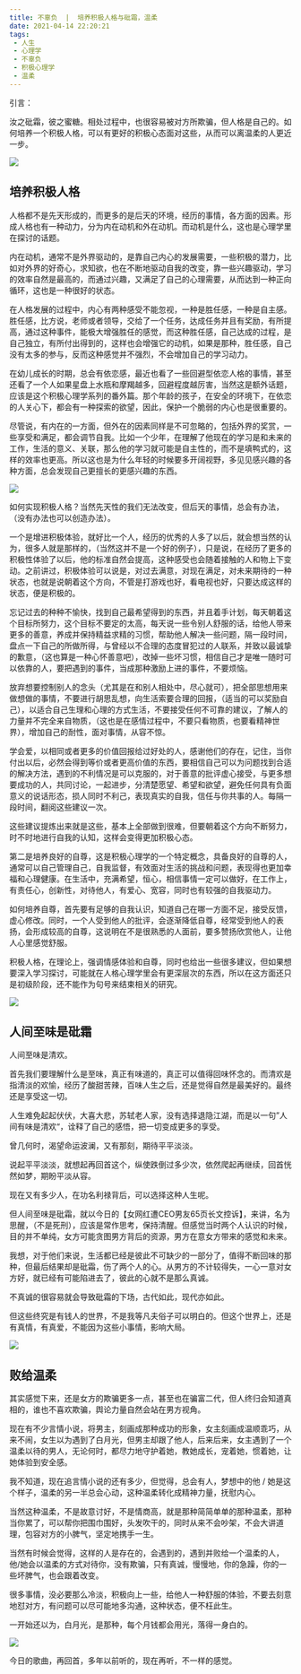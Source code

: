 ```yaml
---
title: 不辜负  |  培养积极人格与砒霜，温柔
date: 2021-04-14 22:20:21
tags: 
 - 人生
 - 心理学
 - 不辜负
 - 积极心理学
 - 温柔 
---
```


引言：

汝之砒霜，彼之蜜糖。相处过程中，也很容易被对方所欺骗，但人格是自己的。如何培养一个积极人格，可以有更好的积极心态面对这些，从而可以离温柔的人更近一步。  

![](https://dubuqingfeng.oss-cn-hongkong.aliyuncs.com/blog/life/202104-bugufu-peiyangjijirengeyupishuangwenrou-01.webp)

## 培养积极人格

人格都不是先天形成的，而更多的是后天的环境，经历的事情，各方面的因素。形成人格也有一种动力，分为内在动机和外在动机。而动机是什么，这也是心理学里在探讨的话题。

内在动机，通常不是外界驱动的，是靠自己内心的发展需要，一些积极的潜力，比如对外界的好奇心，求知欲，也在不断地驱动自我的改变，靠一些兴趣驱动，学习的效率自然是最高的，而通过兴趣，又满足了自己的心理需要，从而达到一种正向循环，这也是一种很好的状态。

在人格发展的过程中，内心有两种感受不能忽视，一种是胜任感，一种是自主感。胜任感，比方说，老师或者领导，交给了一个任务，达成任务并且有奖励，有所提高，通过这种事件，能极大增强胜任的感觉，而这种胜任感，自己达成的过程，是自己独立，有所付出得到的，这样也会增强它的动机，如果是那种，胜任感，自己没有太多的参与，反而这种感觉并不强烈，不会增加自己的学习动力。

在幼儿成长的时期，总会有依恋感，最近也看了一些回避型依恋人格的事情，甚至还看了一个人如果星盘上水瓶和摩羯越多，回避程度越厉害，当然这是额外话题，应该是这个积极心理学系列的番外篇。那个年龄的孩子，在安全的环境下，在依恋的人关心下，都会有一种探索的欲望，因此，保护一个脆弱的内心也是很重要的。

尽管说，有内在的一方面，但外在的因素同样是不可忽略的，包括外界的奖赏，一些享受和满足，都会调节自我。比如一个少年，在理解了他现在的学习是和未来的工作，生活的意义、关联，那么他的学习就可能是自主性的，而不是填鸭式的，这样的效率也更高。所以这也是为什么年轻的时候要多开阔视野，多见见感兴趣的各种方面，总会发现自己更擅长的更感兴趣的东西。

![](https://dubuqingfeng.oss-cn-hongkong.aliyuncs.com/blog/life/202104-bugufu-peiyangjijirengeyupishuangwenrou-02.webp)

如何实现积极人格？当然先天性的我们无法改变，但后天的事情，总会有办法，（没有办法也可以创造办法）。

一个是增进积极体验，就好比一个人，经历的优秀的人多了以后，就会想当然的认为，很多人就是那样的，（当然这并不是一个好的例子），只是说，在经历了更多的积极性体验了以后，他的标准自然会提高，这种感受也会随着接触的人和物上下变动。之前讲过，积极体验可以说是，对过去满意，对现在满足，对未来期待的一种状态，也就是说朝着这个方向，不管是打游戏也好，看电视也好，只要达成这样的状态，便是积极的。

忘记过去的种种不愉快，找到自己最希望得到的东西，并且着手计划，每天朝着这个目标所努力，这个目标不要定的太高，每天说一些令别人舒服的话，给他人带来更多的善意，养成并保持精益求精的习惯，帮助他人解决一些问题，隔一段时间，盘点一下自己的所做所得，与曾经以不合理的态度冒犯过的人联系，并致以最诚挚的歉意，（这也算是一种心怀善意吧），改掉一些坏习惯，相信自己才是唯一随时可以依靠的人，要把遇到的事件，当成那种激励上进的事件，不要烦恼。

放弃想要控制别人的念头（尤其是在和别人相处中，尽心就可），把全部思想用来做想做的事情，不要进行胡思乱想，向生活索要合理的回报，（适当的可以奖励自己），以适合自己生理和心理的方式生活，不要接受任何不可靠的建议，了解人的力量并不完全来自物质，（这也是在感情过程中，不要只看物质，也要看精神世界），增加自己的耐性，面对事情，从容不惊。

学会爱，以相同或者更多的价值回报给过好处的人，感谢他们的存在，记住，当你付出以后，必然会得到等价或者更高价值的东西，要相信自己可以为问题找到合适的解决方法，遇到的不利情况是可以克服的，对于善意的批评虚心接受，与更多想要成功的人，共同讨论，一起进步，分清楚愿望、希望和欲望，避免任何具有负面意义的说话形态，损人同时不利己，表现真实的自我，信任与你共事的人。每隔一段时间，翻阅这些建议一次。

这些建议提炼出来就是这些，基本上全部做到很难，但要朝着这个方向不断努力，时不时地进行自我的认知，这样会变得更加积极心态。

第二是培养良好的自尊，这是积极心理学的一个特定概念，具备良好的自尊的人，通常可以自己管理自己，自我监督，有效面对生活的挑战和问题，表现得也更加幸福和心理健康。在生活中，充满希望，恒心，相信事情一定可以做好，在工作上，有责任心，创新性，对待他人，有爱心、宽容，同时也有较强的自我驱动力。

如何培养自尊，首先要有足够的自我认识，知道自己在哪一方面不足，接受反馈，虚心修改。同时，一个人受到他人的批评，会逐渐降低自尊，经常受到他人的表扬，会形成较高的自尊，这说明在不是很熟悉的人面前，要多赞扬欣赏他人，让他人心里感觉舒服。

积极人格，在理论上，强调情感体验和自尊，同时也给出一些很多建议，但如果想要深入学习探讨，可能就在人格心理学里会有更深层次的东西，所以在这方面还只是初级阶段，还不能作为句号来结束相关的研究。

![](https://dubuqingfeng.oss-cn-hongkong.aliyuncs.com/blog/life/202104-bugufu-peiyangjijirengeyupishuangwenrou-03.webp)

## 人间至味是砒霜

人间至味是清欢。

首先我们要理解什么是至味，真正有味道的，真正可以值得回味怀念的。而清欢是指清淡的欢愉，经历了酸甜苦辣，百味人生之后，还是觉得自然是最美好的。最终还是享受这一切。

人生难免起起伏伏，大喜大悲，苏轼老人家，没有选择退隐江湖，而是以一句”人间有味是清欢“，诠释了自己的感悟，把一切变成更多的享受。

曾几何时，渴望命运波澜，又有那刻，期待平平淡淡。

说起平平淡淡，就想起再回首这个，纵使跌倒过多少次，依然爬起再继续，回首恍然如梦，期盼平淡从容。

现在又有多少人，在功名利禄背后，可以选择这种人生呢。

但人间至味是砒霜，就以今日的【女网红遭CEO男友65页长文控诉】，来讲，名为思醒，（不是死刑），应该是常作思考，保持清醒。但感觉当时两个人认识的时候，目的并不单纯，女方可能贪图男方背后的资源，男方在意女方带来的感觉和未来。

我想，对于他们来说，生活都已经是彼此不可缺少的一部分了，值得不断回味的那种，但最后结果却是砒霜，伤了两个人的心。从男方的不计较得失，一心一意对女方好，就已经有可能陷进去了，彼此的心就不是那么真诚。

不真诚的很容易就会导致砒霜的下场，古代如此，现代亦如此。

但这些终究是有钱人的世界，不是我等凡夫俗子可以明白的。但这个世界上，还是有真情，有真爱，不能因为这些小事情，影响大局。

![](https://dubuqingfeng.oss-cn-hongkong.aliyuncs.com/blog/life/202104-bugufu-peiyangjijirengeyupishuangwenrou-04.webp)

## 败给温柔

其实感觉下来，还是女方的欺骗更多一点，甚至也在骗富二代，但人终归会知道真相的，谁也不喜欢欺骗，舆论力量自然会站在男方视角。

现在有不少言情小说，将男主，刻画成那种成功的形象，女主刻画成温顺乖巧，从来不闹，女生以为遇到了白月光，但男主却跟了他人，后来后来，女主遇到了一个温柔以待的男人，无论何时，都尽力地守护着她，教她成长，宠着她，惯着她，让她体验到安全感。

我不知道，现在追言情小说的还有多少，但觉得，总会有人，梦想中的他 / 她是这个样子，温柔的另一半总会心动，这种温柔转化成精神力量，抚慰内心。

当然这种温柔，不是故意讨好，不是情商高，就是那种简简单单的那种温柔，那种当你累了，可以帮你把围巾围好，头发吹干的，同时从来不会吵架，不会大讲道理，包容对方的小脾气，坚定地携手一生。

当然有时候会觉得，这样的人是存在的，会遇到的，遇到并败给一个温柔的人，他/她会以温柔的方式对待你，没有欺骗，只有真诚，慢慢地，你的急躁，你的一些坏脾气，也会跟着改变。

很多事情，没必要那么冷淡，积极向上一些，给他人一种舒服的体验，不要去刻意地怼对方，有问题可以尽可能地多沟通，这种状态，便不枉此生。

一开始还以为，白月光，是那种，每个月钱都会用光，落得一身白的。

![](https://dubuqingfeng.oss-cn-hongkong.aliyuncs.com/blog/life/202104-bugufu-peiyangjijirengeyupishuangwenrou-05.webp)

今日的歌曲，再回首，多年以前听的，现在再听，不一样的感觉。
